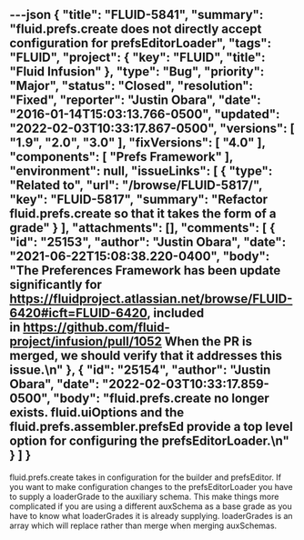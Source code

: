 ---json
{
  "title": "FLUID-5841",
  "summary": "fluid.prefs.create does not directly accept configuration for prefsEditorLoader",
  "tags": "FLUID",
  "project": {
    "key": "FLUID",
    "title": "Fluid Infusion"
  },
  "type": "Bug",
  "priority": "Major",
  "status": "Closed",
  "resolution": "Fixed",
  "reporter": "Justin Obara",
  "date": "2016-01-14T15:03:13.766-0500",
  "updated": "2022-02-03T10:33:17.867-0500",
  "versions": [
    "1.9",
    "2.0",
    "3.0"
  ],
  "fixVersions": [
    "4.0"
  ],
  "components": [
    "Prefs Framework"
  ],
  "environment": null,
  "issueLinks": [
    {
      "type": "Related to",
      "url": "/browse/FLUID-5817/",
      "key": "FLUID-5817",
      "summary": "Refactor fluid.prefs.create so that it takes the form of a grade"
    }
  ],
  "attachments": [],
  "comments": [
    {
      "id": "25153",
      "author": "Justin Obara",
      "date": "2021-06-22T15:08:38.220-0400",
      "body": "The Preferences Framework has been update significantly for <https://fluidproject.atlassian.net/browse/FLUID-6420#icft=FLUID-6420>, included in <https://github.com/fluid-project/infusion/pull/1052> When the PR is merged, we should verify that it addresses this issue.\n"
    },
    {
      "id": "25154",
      "author": "Justin Obara",
      "date": "2022-02-03T10:33:17.859-0500",
      "body": "fluid.prefs.create no longer exists. fluid.uiOptions and the fluid.prefs.assembler.prefsEd provide a top level option for configuring the prefsEditorLoader.\n"
    }
  ]
}
---
fluid.prefs.create takes in configuration for the builder and prefsEditor. If you want to make configuration changes to the prefsEditorLoader you have to supply a loaderGrade to the auxiliary schema. This make things more complicated if you are using a different auxSchema as a base grade as you have to know what loaderGrades it is already supplying. loaderGrades is an array which will replace rather than merge when merging auxSchemas.&#x20;

        
